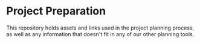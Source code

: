 # Project Preparation

This repository holds assets and links used in the project planning process, as well as any information that doesn't fit in any of our other planning tools.
